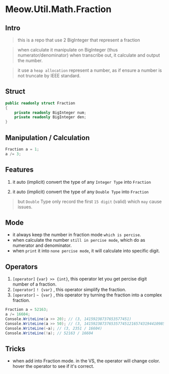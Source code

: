 ﻿# Meow.Util.Math.Fraction

## Intro
>this is a repo that use 2 BigInteger that represent a fraction

>when calculate it manipulate on BigInteger (thus numerator/denominator) when transcribe out, it calculate and output the number.    

>it use a `heap allocation` represent a number, as if ensure a number is not truncate by IEEE standard.     

## Struct
```csharp
public readonly struct Fraction
{
	private readonly BigInteger num;
	private readonly BigInteger den;
}
```

## Manipulation / Calculation
```csharp
Fraction a = 1;
a /= 3;
```

## Features
1. it auto (implicit) convert the type of any `Integer Type` into `Fraction`

1. it auto (implicit) convert the type of any `Double Type` into `Fraction`
> but `Double` Type only record the first `15 digit` (valid) which `may` cause issues.

## Mode
* it always keep the number in fraction mode `which is percise`.
* when calculate the number `still in percise mode`, which do as numerator and denominator.
* when `print` it into `none percise mode`, it will calculate into specific digit.

## Operators
1. `[operator]` `{var} >> {int}`, this operator let you get percise digit number of a fraction.
1. `[operator]` `! {var}` , this operator simplify the fraction.
1. `[operator]` `~ {var}` , this operator try turning the fraction into a complex fraction.

```csharp
Fraction a = 52163;
a /= 16604;
Console.WriteLine(a >> 20); // (3, 14159238737653577451)
Console.WriteLine(a >> 50); // (3, 14159238737653577451216574319441098530474584437484)
Console.WriteLine(~a); // (3, 2351 / 16604)
Console.WriteLine(!a); // 52163 / 16604
```

## Tricks
* when add into Fraction mode. in the VS, the operator will change color. hover the operator to see if it's correct.